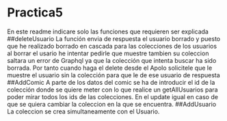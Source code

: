 # Practica5
En este readme indicare solo las funciones que requieren ser explicada
##deleteUsuario
La función envia de respuesta el usuario borrado y puesto que he realizado borrado en cascada para las colecciones de los usuarios al borrar el usario he intentar pedirle que muestre tambien su coleccion saltara un error de Graphql ya que la colección que intenta buscar ha sido borrada. Por tanto cuando haga el delete desde el Apolo solicitele que le muestre el usuario sin la colección para que le de ese usuario de respuesta
##AddComic
A parte de los datos del comic se ha de introducir el id de la colección donde se quiere meter con lo que realice un getAllUsuarios para poder mirar todos los ids de las colecciones. En el update igual en caso de que se quiera cambiar la coleccion en la que se encuentra.
##AddUsuario
La coleccion se crea simultaneamente con el Usuario.

